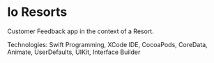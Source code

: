 # Io Resorts


Customer Feedback app in the context of a Resort. 

Technologies:
Swift Programming, XCode IDE, CocoaPods, CoreData, Animate, UserDefaults, UIKit, Interface Builder
